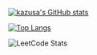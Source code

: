[![kazusa's GitHub stats](https://github-readme-stats.vercel.app/api?username=kazusa3e)](https://github.com/anuraghazra/github-readme-stats)

[![Top Langs](https://github-readme-stats.vercel.app/api/top-langs/?username=kazusa3e)](https://github.com/anuraghazra/github-readme-stats)

![LeetCode Stats](https://leetcard.jacoblin.cool/kazusa3e?theme=light&ext=heatmap)
